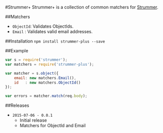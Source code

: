 #Strummer+
Strummer+ is a collection of common matchers for [Strummer](https://github.com/TabDigital/strummer).

##Matchers
- `ObjectId`: Validates ObjectIds.
- `Email`   : Validates valid email addresses.

##Installation
`npm install strummer-plus --save`


##Example
```javascript
var s = require('strummer');
var matchers = require('strummer-plus');

var matcher = s.object({
    email: new matchers.Email(),
    id   : new matchers.ObjectId()
});

var errors = matcher.match(req.body);

```


##Releases
- `2015-07-06 - 0.0.1`
    - Initial release
    - Matchers for ObjectId and Email

